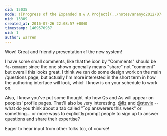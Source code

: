 ```yaml
---
cid: 15035
node: ![Progress of the Expanded Q & A Project](../notes/ananyo2012/07-25-2016/progress-of-the-expanded-q-a-project)
nid: 13309
created_at: 2016-07-26 22:08:57 +0000
timestamp: 1469570937
uid: 1
author: warren
---
```


Wow! Great and friendly presentation of the new system! 

I have some small comments, like that the icon by "Comments" should be `fa-comment` since the one shown generally means "share" not "comment" but overall this looks great. I think we can do some design work on the main /questions page, but actually I'm more interested in the short term in how the authoring interface will look, which I know is on your schedule to work on. 

Also, I know you've put some thought into how Qs and As will appear on peoples' profile pages. That'll also be very interesting. [@liz](/profile/liz) and [@stevie](/profile/stevie) -- what do you think about a tab called "Top answerers this week" or something... or more ways to explicitly prompt people to sign up to answer questions and share their expertise?

Eager to hear input from other folks too, of course!